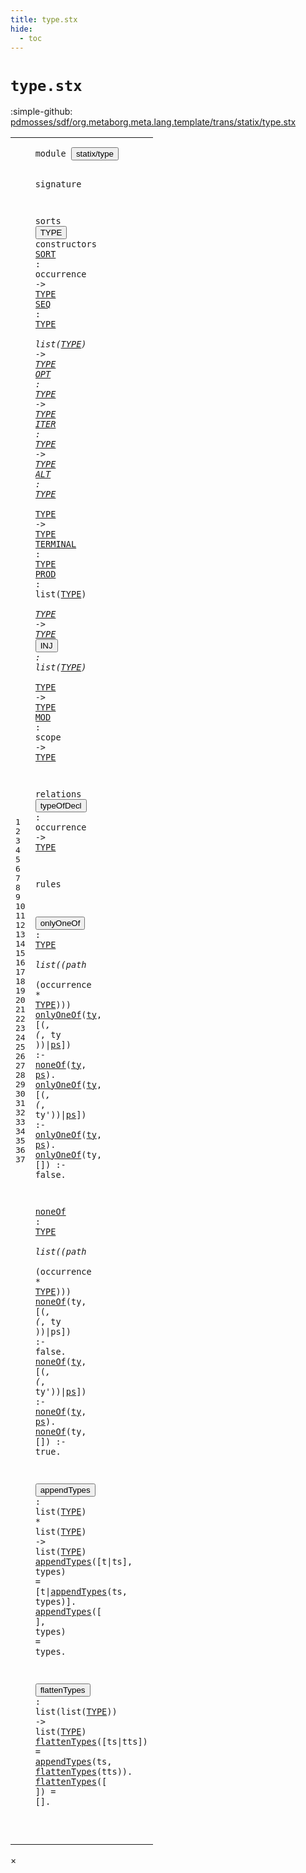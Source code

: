 ```yaml
---
title: type.stx
hide:
  - toc
---
```


# `type.stx`

:simple-github: [pdmosses/sdf/org.metaborg.meta.lang.template/trans/statix/type.stx]

[pdmosses/sdf/org.metaborg.meta.lang.template/trans/statix/type.stx]: https://github.com/pdmosses/sdf/blob/master/org.metaborg.meta.lang.template/trans/statix/type.stx "The source file on GitHub"

<div class="stx"><table class="highlighttable"><tbody><tr><td class="linenos"><div class="linenodiv"><pre><span></span>1
2
3
4
5
6
7
8
9
10
11
12
13
14
15
16
17
18
19
20
21
22
23
24
25
26
27
28
29
30
31
32
33
34
35
36
37
</pre></div></td>
<td class="code"><pre><code><span class="keyword">module</span> <button class="modal-open" id="statix/type_1_8" title="Multi-file references" data-urls="../cons.stx/#statix/type_6_3 line 6; ../main.stx/#statix/type_6_3 line 6; ../module.stx/#statix/type_7_3 line 7; ../production.stx/#statix/type_5_3 line 5; ../sort.stx/#statix/type_6_3 line 6; ../sort_cons.stx/#statix/type_6_3 line 6; ../symbol.stx/#statix/type_5_3 line 5; ../section/syntax.stx/#statix/type_8_3 line 8; ../section/template.stx/#statix/type_7_3 line 7"><span class="token sort_Id">statix/type</span></button>

<span class="keyword">signature</span>

  <span class="keyword">sorts</span> <span class="cons_SortDecl"><button class="modal-open" id="TYPE_5_9" title="Multi-file references" data-urls="#TYPE_6_37 line 6, 7, 8, 9, 10, 11, 12, 13, 14, 17, 21, 26, 31, 35; ../cons.stx/#TYPE_11_37 line 11, 19, 25, 32, 38; ../module.stx/#TYPE_43_40 line 43, 49; ../production.stx/#TYPE_11_26 line 11; ../sort.stx/#TYPE_21_47 line 21, 28, 34; ../sort_cons.stx/#TYPE_32_33 line 32, 37, 44; ../symbol.stx/#TYPE_36_35 line 36; ../section/syntax.stx/#TYPE_69_49 line 69; ../section/template.stx/#TYPE_48_59 line 48, 63, 72, 78, 85, 90"><span class="token sort_Id">TYPE</span></button></span> <span class="keyword">constructors</span>
    <span class="cons_OpDecl"><a href="../sort.stx/#SORT_23_14" id="SORT_6_5" title="Referenced at ../sort.stx line 23"><span class="token sort_Id">SORT</span></a>     <span class="operator">:</span> <span class="cons_OccurrenceSort">occurrence</span>        <span class="operator">-&gt;</span> <span class="cons_SimpleSort"><a href="#TYPE_5_9" id="TYPE_6_37" title="Defined at line 5"><span class="token sort_Id">TYPE</span></a></span></span>
    <span class="cons_OpDecl"><a href="../symbol.stx/#SEQ_55_48" id="SEQ_7_5" title="Referenced at ../symbol.stx line 55"><span class="token sort_Id">SEQ</span></a>      <span class="operator">:</span> <span class="cons_SimpleSort"><a href="#TYPE_5_9" id="TYPE_7_16" title="Defined at line 5"><span class="token sort_Id">TYPE</span></a></span> <span class="operator">*</span> <span class="keyword">list</span><span class="operator">(</span><span class="cons_SimpleSort"><a href="#TYPE_5_9" id="TYPE_7_28" title="Defined at line 5"><span class="token sort_Id">TYPE</span></a></span><span class="operator">)</span> <span class="operator">-&gt;</span> <span class="cons_SimpleSort"><a href="#TYPE_5_9" id="TYPE_7_37" title="Defined at line 5"><span class="token sort_Id">TYPE</span></a></span></span>
    <span class="cons_OpDecl"><a href="../symbol.stx/#OPT_58_34" id="OPT_8_5" title="Referenced at ../symbol.stx line 58"><span class="token sort_Id">OPT</span></a>      <span class="operator">:</span> <span class="cons_SimpleSort"><a href="#TYPE_5_9" id="TYPE_8_16" title="Defined at line 5"><span class="token sort_Id">TYPE</span></a></span>              <span class="operator">-&gt;</span> <span class="cons_SimpleSort"><a href="#TYPE_5_9" id="TYPE_8_37" title="Defined at line 5"><span class="token sort_Id">TYPE</span></a></span></span>
    <span class="cons_OpDecl"><a href="../symbol.stx/#ITER_60_35" id="ITER_9_5" title="Referenced at ../symbol.stx line 60, 62, 64, 66"><span class="token sort_Id">ITER</span></a>     <span class="operator">:</span> <span class="cons_SimpleSort"><a href="#TYPE_5_9" id="TYPE_9_16" title="Defined at line 5"><span class="token sort_Id">TYPE</span></a></span>              <span class="operator">-&gt;</span> <span class="cons_SimpleSort"><a href="#TYPE_5_9" id="TYPE_9_37" title="Defined at line 5"><span class="token sort_Id">TYPE</span></a></span></span>
    <span class="cons_OpDecl"><a href="../symbol.stx/#ALT_68_44" id="ALT_10_5" title="Referenced at ../symbol.stx line 68"><span class="token sort_Id">ALT</span></a>      <span class="operator">:</span> <span class="cons_SimpleSort"><a href="#TYPE_5_9" id="TYPE_10_16" title="Defined at line 5"><span class="token sort_Id">TYPE</span></a></span> <span class="operator">*</span> <span class="cons_SimpleSort"><a href="#TYPE_5_9" id="TYPE_10_23" title="Defined at line 5"><span class="token sort_Id">TYPE</span></a></span>       <span class="operator">-&gt;</span> <span class="cons_SimpleSort"><a href="#TYPE_5_9" id="TYPE_10_37" title="Defined at line 5"><span class="token sort_Id">TYPE</span></a></span></span>
    <span class="cons_OpDecl"><a href="../symbol.stx/#TERMINAL_72_35" id="TERMINAL_11_5" title="Referenced at ../symbol.stx line 72, 73, 74, 75"><span class="token sort_Id">TERMINAL</span></a> <span class="operator">:</span>                      <span class="cons_SimpleSort"><a href="#TYPE_5_9" id="TYPE_11_37" title="Defined at line 5"><span class="token sort_Id">TYPE</span></a></span></span>
    <span class="cons_OpDecl"><a href="../cons.stx/#PROD_13_14" id="PROD_12_5" title="Referenced at ../cons.stx line 13, 39"><span class="token sort_Id">PROD</span></a>     <span class="operator">:</span> <span class="keyword">list</span><span class="operator">(</span><span class="cons_SimpleSort"><a href="#TYPE_5_9" id="TYPE_12_21" title="Defined at line 5"><span class="token sort_Id">TYPE</span></a></span><span class="operator">)</span> <span class="operator">*</span> <span class="cons_SimpleSort"><a href="#TYPE_5_9" id="TYPE_12_29" title="Defined at line 5"><span class="token sort_Id">TYPE</span></a></span> <span class="operator">-&gt;</span> <span class="cons_SimpleSort"><a href="#TYPE_5_9" id="TYPE_12_37" title="Defined at line 5"><span class="token sort_Id">TYPE</span></a></span></span>
    <span class="cons_OpDecl"><button class="modal-open" id="INJ_13_5" title="Multi-file references" data-urls="../section/syntax.stx/#INJ_74_14 line 74; ../section/template.stx/#INJ_53_14 line 53"><span class="token sort_Id">INJ</span></button>      <span class="operator">:</span> <span class="keyword">list</span><span class="operator">(</span><span class="cons_SimpleSort"><a href="#TYPE_5_9" id="TYPE_13_21" title="Defined at line 5"><span class="token sort_Id">TYPE</span></a></span><span class="operator">)</span> <span class="operator">*</span> <span class="cons_SimpleSort"><a href="#TYPE_5_9" id="TYPE_13_29" title="Defined at line 5"><span class="token sort_Id">TYPE</span></a></span> <span class="operator">-&gt;</span> <span class="cons_SimpleSort"><a href="#TYPE_5_9" id="TYPE_13_37" title="Defined at line 5"><span class="token sort_Id">TYPE</span></a></span></span>
    <span class="cons_OpDecl"><a href="../module.stx/#MOD_40_43" id="MOD_14_5" title="Referenced at ../module.stx line 40, 76"><span class="token sort_Id">MOD</span></a>      <span class="operator">:</span> <span class="cons_ScopeSort">scope</span>             <span class="operator">-&gt;</span> <span class="cons_SimpleSort"><a href="#TYPE_5_9" id="TYPE_14_37" title="Defined at line 5"><span class="token sort_Id">TYPE</span></a></span></span>

  <span class="keyword">relations</span>
    <span class="cons_Label"><button class="modal-open" id="typeOfDecl_17_5" title="Multi-file references" data-urls="../cons.stx/#typeOfDecl_14_33 line 14, 15, 21, 34; ../module.stx/#typeOfDecl_40_32 line 40, 46; ../sort.stx/#typeOfDecl_24_26 line 24, 30"><span class="token sort_Id">typeOfDecl</span></button></span> <span class="operator">:</span> <span class="cons_OccurrenceSort">occurrence</span> <span class="operator">-&gt;</span> <span class="cons_SimpleSort"><a href="#TYPE_5_9" id="TYPE_17_32" title="Defined at line 5"><span class="token sort_Id">TYPE</span></a></span>

<span class="keyword">rules</span>

  <button class="modal-open" id="onlyOneOf_21_3" title="Multi-file references" data-urls="#onlyOneOf_22_3 line 22, 23, 24; ../cons.stx/#onlyOneOf_16_5 line 16"><span class="token sort_Id">onlyOneOf</span></button> <span class="operator">:</span> <span class="cons_SimpleSort"><a href="#TYPE_5_9" id="TYPE_21_15" title="Defined at line 5"><span class="token sort_Id">TYPE</span></a></span> <span class="operator">*</span> <span class="keyword">list</span><span class="operator">((</span><span class="cons_PathSort">path</span> <span class="operator">*</span> <span class="operator">(</span><span class="cons_OccurrenceSort">occurrence</span> <span class="operator">*</span> <span class="cons_SimpleSort"><a href="#TYPE_5_9" id="TYPE_21_49" title="Defined at line 5"><span class="token sort_Id">TYPE</span></a></span><span class="operator">)))</span>
  <a href="#onlyOneOf_21_3" id="onlyOneOf_22_3" title="Defined at line 21"><span class="token sort_Id">onlyOneOf</span></a><span class="operator">(</span><span class="cons_Var"><a href="#ty_22_47" id="ty_22_13" title="Referenced at line 22"><span class="token sort_Id">ty</span></a></span><span class="operator">,</span> <span class="operator">[(_,</span> <span class="operator">(_,</span> <span class="cons_Var">ty</span> <span class="operator">))|</span><span class="cons_Var"><a href="#ps_22_51" id="ps_22_32" title="Referenced at line 22"><span class="token sort_Id">ps</span></a></span><span class="operator">])</span> <span class="operator">:-</span> <a href="#noneOf_26_3" id="noneOf_22_40" title="Defined at line 26"><span class="token sort_Id">noneOf</span></a><span class="operator">(</span><span class="cons_Var"><a href="#ty_22_13" id="ty_22_47" title="Defined at line 22"><span class="token sort_Id">ty</span></a></span><span class="operator">,</span> <span class="cons_Var"><a href="#ps_22_32" id="ps_22_51" title="Defined at line 22"><span class="token sort_Id">ps</span></a></span><span class="operator">).</span>
  <a href="#onlyOneOf_21_3" id="onlyOneOf_23_3" title="Defined at line 21"><span class="token sort_Id">onlyOneOf</span></a><span class="operator">(</span><span class="cons_Var"><a href="#ty_23_50" id="ty_23_13" title="Referenced at line 23"><span class="token sort_Id">ty</span></a></span><span class="operator">,</span> <span class="operator">[(_,</span> <span class="operator">(_,</span> <span class="cons_Var"><span id="ty'_23_26" title="Not referenced"><span class="token sort_Id">ty'</span></span></span><span class="operator">))|</span><span class="cons_Var"><a href="#ps_23_54" id="ps_23_32" title="Referenced at line 23"><span class="token sort_Id">ps</span></a></span><span class="operator">])</span> <span class="operator">:-</span> <a href="#onlyOneOf_21_3" id="onlyOneOf_23_40" title="Defined at line 21"><span class="token sort_Id">onlyOneOf</span></a><span class="operator">(</span><span class="cons_Var"><a href="#ty_23_13" id="ty_23_50" title="Defined at line 23"><span class="token sort_Id">ty</span></a></span><span class="operator">,</span> <span class="cons_Var"><a href="#ps_23_32" id="ps_23_54" title="Defined at line 23"><span class="token sort_Id">ps</span></a></span><span class="operator">).</span>
  <a href="#onlyOneOf_21_3" id="onlyOneOf_24_3" title="Defined at line 21"><span class="token sort_Id">onlyOneOf</span></a><span class="operator">(</span><span class="cons_Var"><span id="ty_24_13" title="Not referenced"><span class="token sort_Id">ty</span></span></span><span class="operator">,</span> <span class="operator">[])</span>                 <span class="operator">:-</span> <span class="keyword">false</span><span class="operator">.</span>

  <a href="#noneOf_22_40" id="noneOf_26_3" title="Referenced at line 22, 27, 28, 29"><span class="token sort_Id">noneOf</span></a> <span class="operator">:</span> <span class="cons_SimpleSort"><a href="#TYPE_5_9" id="TYPE_26_12" title="Defined at line 5"><span class="token sort_Id">TYPE</span></a></span> <span class="operator">*</span> <span class="keyword">list</span><span class="operator">((</span><span class="cons_PathSort">path</span> <span class="operator">*</span> <span class="operator">(</span><span class="cons_OccurrenceSort">occurrence</span> <span class="operator">*</span> <span class="cons_SimpleSort"><a href="#TYPE_5_9" id="TYPE_26_46" title="Defined at line 5"><span class="token sort_Id">TYPE</span></a></span><span class="operator">)))</span>
  <a href="#noneOf_26_3" id="noneOf_27_3" title="Defined at line 26"><span class="token sort_Id">noneOf</span></a><span class="operator">(</span><span class="cons_Var"><span id="ty_27_10" title="Not referenced"><span class="token sort_Id">ty</span></span></span><span class="operator">,</span> <span class="operator">[(_,</span> <span class="operator">(_,</span> <span class="cons_Var">ty</span> <span class="operator">))|</span><span class="cons_Var"><span id="ps_27_29" title="Not referenced"><span class="token sort_Id">ps</span></span></span><span class="operator">])</span> <span class="operator">:-</span> <span class="keyword">false</span><span class="operator">.</span>
  <a href="#noneOf_26_3" id="noneOf_28_3" title="Defined at line 26"><span class="token sort_Id">noneOf</span></a><span class="operator">(</span><span class="cons_Var"><a href="#ty_28_44" id="ty_28_10" title="Referenced at line 28"><span class="token sort_Id">ty</span></a></span><span class="operator">,</span> <span class="operator">[(_,</span> <span class="operator">(_,</span> <span class="cons_Var"><span id="ty'_28_23" title="Not referenced"><span class="token sort_Id">ty'</span></span></span><span class="operator">))|</span><span class="cons_Var"><a href="#ps_28_48" id="ps_28_29" title="Referenced at line 28"><span class="token sort_Id">ps</span></a></span><span class="operator">])</span> <span class="operator">:-</span> <a href="#noneOf_26_3" id="noneOf_28_37" title="Defined at line 26"><span class="token sort_Id">noneOf</span></a><span class="operator">(</span><span class="cons_Var"><a href="#ty_28_10" id="ty_28_44" title="Defined at line 28"><span class="token sort_Id">ty</span></a></span><span class="operator">,</span> <span class="cons_Var"><a href="#ps_28_29" id="ps_28_48" title="Defined at line 28"><span class="token sort_Id">ps</span></a></span><span class="operator">).</span>
  <a href="#noneOf_26_3" id="noneOf_29_3" title="Defined at line 26"><span class="token sort_Id">noneOf</span></a><span class="operator">(</span><span class="cons_Var"><span id="ty_29_10" title="Not referenced"><span class="token sort_Id">ty</span></span></span><span class="operator">,</span> <span class="operator">[])</span>                 <span class="operator">:-</span> <span class="keyword">true</span><span class="operator">.</span>

  <button class="modal-open" id="appendTypes_31_3" title="Multi-file references" data-urls="#appendTypes_32_3 line 32, 33, 36; ../section/template.stx/#appendTypes_66_51 line 66, 79"><span class="token sort_Id">appendTypes</span></button> <span class="operator">:</span> <span class="keyword">list</span><span class="operator">(</span><span class="cons_SimpleSort"><a href="#TYPE_5_9" id="TYPE_31_22" title="Defined at line 5"><span class="token sort_Id">TYPE</span></a></span><span class="operator">)</span> <span class="operator">*</span> <span class="keyword">list</span><span class="operator">(</span><span class="cons_SimpleSort"><a href="#TYPE_5_9" id="TYPE_31_35" title="Defined at line 5"><span class="token sort_Id">TYPE</span></a></span><span class="operator">)</span> <span class="operator">-&gt;</span> <span class="keyword">list</span><span class="operator">(</span><span class="cons_SimpleSort"><a href="#TYPE_5_9" id="TYPE_31_49" title="Defined at line 5"><span class="token sort_Id">TYPE</span></a></span><span class="operator">)</span>
  <a href="#appendTypes_31_3" id="appendTypes_32_3" title="Defined at line 31"><span class="token sort_Id">appendTypes</span></a><span class="operator">([</span><span class="cons_Var">t</span><span class="operator">|</span><span class="cons_Var"><span id="ts_32_18" title="Not referenced"><span class="token sort_Id">ts</span></span></span><span class="operator">],</span> <span class="cons_Var">types</span><span class="operator">)</span> <span class="operator">=</span> <span class="operator">[</span><span class="cons_Var"><span id="t_32_33" title="Not referenced"><span class="token sort_Id">t</span></span></span><span class="operator">|</span><a href="#appendTypes_31_3" id="appendTypes_32_35" title="Defined at line 31"><span class="token sort_Id">appendTypes</span></a><span class="operator">(</span><span class="cons_Var">ts</span><span class="operator">,</span> <span class="cons_Var"><span id="types_32_51" title="Not referenced"><span class="token sort_Id">types</span></span></span><span class="operator">)].</span>
  <a href="#appendTypes_31_3" id="appendTypes_33_3" title="Defined at line 31"><span class="token sort_Id">appendTypes</span></a><span class="operator">([</span>    <span class="operator">],</span> <span class="cons_Var">types</span><span class="operator">)</span> <span class="operator">=</span> <span class="cons_Var"><span id="types_33_32" title="Not referenced"><span class="token sort_Id">types</span></span></span><span class="operator">.</span>

  <button class="modal-open" id="flattenTypes_35_3" title="Multi-file references" data-urls="#flattenTypes_36_3 line 36, 37; ../section/template.stx/#flattenTypes_64_51 line 64, 65"><span class="token sort_Id">flattenTypes</span></button> <span class="operator">:</span> <span class="keyword">list</span><span class="operator">(</span><span class="keyword">list</span><span class="operator">(</span><span class="cons_SimpleSort"><a href="#TYPE_5_9" id="TYPE_35_28" title="Defined at line 5"><span class="token sort_Id">TYPE</span></a></span><span class="operator">))</span> <span class="operator">-&gt;</span> <span class="keyword">list</span><span class="operator">(</span><span class="cons_SimpleSort"><a href="#TYPE_5_9" id="TYPE_35_43" title="Defined at line 5"><span class="token sort_Id">TYPE</span></a></span><span class="operator">)</span>
  <a href="#flattenTypes_35_3" id="flattenTypes_36_3" title="Defined at line 35"><span class="token sort_Id">flattenTypes</span></a><span class="operator">([</span><span class="cons_Var"><span id="ts_36_17" title="Not referenced"><span class="token sort_Id">ts</span></span></span><span class="operator">|</span><span class="cons_Var">tts</span><span class="operator">])</span> <span class="operator">=</span> <a href="#appendTypes_31_3" id="appendTypes_36_28" title="Defined at line 31"><span class="token sort_Id">appendTypes</span></a><span class="operator">(</span><span class="cons_Var">ts</span><span class="operator">,</span> <a href="#flattenTypes_35_3" id="flattenTypes_36_44" title="Defined at line 35"><span class="token sort_Id">flattenTypes</span></a><span class="operator">(</span><span class="cons_Var"><span id="tts_36_57" title="Not referenced"><span class="token sort_Id">tts</span></span></span><span class="operator">)).</span>
  <a href="#flattenTypes_35_3" id="flattenTypes_37_3" title="Defined at line 35"><span class="token sort_Id">flattenTypes</span></a><span class="operator">([</span>      <span class="operator">])</span> <span class="operator">=</span> <span class="operator">[].</span>

</code></pre></td></tr></tbody></table></div>

<div id="modal">
  <div id="modal-content">
    <span id="modal-close">&times;</span>
    <h2 id="modal-h2"></h2>
    <p  id="modal-p"></p>
    <ul id="modal-ul"></ul>
  </div>
</div>
